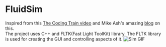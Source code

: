# FluidSim
Inspired from this [The Coding Train video](https://www.youtube.com/watch?v=alhpH6ECFvQ) and Mike Ash's amazing [blog](https://mikeash.com/pyblog/fluid-simulation-for-dummies.html) on this.  
The project uses C++ and FLTK(Fast Light ToolKit) library. The FLTK library is used for creating the GUI and controlling aspects of it.
![Sim GIF](https://gifyu.com/image/Rx9X)
